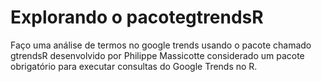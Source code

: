 # Explorando o pacotegtrendsR
Faço uma análise de termos no google trends usando o pacote chamado  gtrendsR desenvolvido por Philippe Massicotte  considerado um pacote obrigatório para executar consultas do Google Trends no R.
